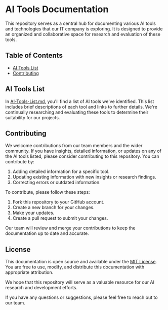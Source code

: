 # AI Tools Documentation

This repository serves as a central hub for documenting various AI tools and technologies that our IT company is exploring. It is designed to provide an organized and collaborative space for research and evaluation of these tools.

## Table of Contents

- [AI Tools List](AI-Tools-List.md)
- [Contributing](#contributing)

## AI Tools List

In [AI-Tools-List.md](AI-Tools-List.md), you'll find a list of AI tools we've identified. This list includes brief descriptions of each tool and links to further details. We're continually researching and evaluating these tools to determine their suitability for our projects.

## Contributing

We welcome contributions from our team members and the wider community. If you have insights, detailed information, or updates on any of the AI tools listed, please consider contributing to this repository. You can contribute by:

1. Adding detailed information for a specific tool.
2. Updating existing information with new insights or research findings.
3. Correcting errors or outdated information.

To contribute, please follow these steps:

1. Fork this repository to your GitHub account.
2. Create a new branch for your changes.
3. Make your updates.
4. Create a pull request to submit your changes.

Our team will review and merge your contributions to keep the documentation up to date and accurate.

## License

This documentation is open source and available under the [MIT License](LICENSE). You are free to use, modify, and distribute this documentation with appropriate attribution.

We hope that this repository will serve as a valuable resource for our AI research and development efforts.

If you have any questions or suggestions, please feel free to reach out to our team.
